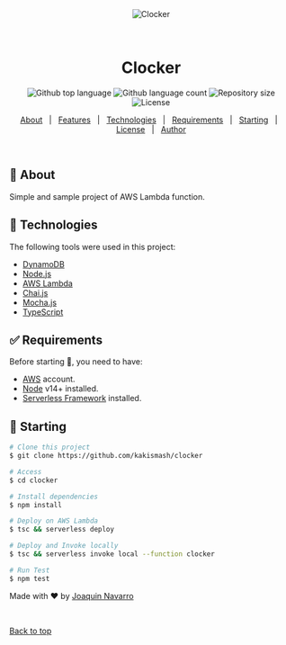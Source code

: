 <div align="center" id="top"> 
  <img src="./.github/app.gif" alt="Clocker" />

  &#xa0;

  <!-- <a href="https://clocker.netlify.app">Demo</a> -->
</div>

<h1 align="center">Clocker</h1>

<p align="center">
  <img alt="Github top language" src="https://img.shields.io/github/languages/top/kakismash/clocker?color=56BEB8">

  <img alt="Github language count" src="https://img.shields.io/github/languages/count/kakismash/clocker?color=56BEB8">

  <img alt="Repository size" src="https://img.shields.io/github/repo-size/kakismash/clocker?color=56BEB8">

  <img alt="License" src="https://img.shields.io/github/license/kakismash/clocker?color=56BEB8">

  <!-- <img alt="Github issues" src="https://img.shields.io/github/issues/{{YOUR_GITHUB_USERNAME}}/clocker?color=56BEB8" /> -->

  <!-- <img alt="Github forks" src="https://img.shields.io/github/forks/{{YOUR_GITHUB_USERNAME}}/clocker?color=56BEB8" /> -->

  <!-- <img alt="Github stars" src="https://img.shields.io/github/stars/{{YOUR_GITHUB_USERNAME}}/clocker?color=56BEB8" /> -->
</p>

<!-- Status -->

<!-- <h4 align="center"> 
	🚧  Clocker 🚀 Under construction...  🚧
</h4> 

<hr> -->

<p align="center">
  <a href="#dart-about">About</a> &#xa0; | &#xa0; 
  <a href="#sparkles-features">Features</a> &#xa0; | &#xa0;
  <a href="#rocket-technologies">Technologies</a> &#xa0; | &#xa0;
  <a href="#white_check_mark-requirements">Requirements</a> &#xa0; | &#xa0;
  <a href="#checkered_flag-starting">Starting</a> &#xa0; | &#xa0;
  <a href="#memo-license">License</a> &#xa0; | &#xa0;
  <a href="https://github.com/{{YOUR_GITHUB_USERNAME}}" target="_blank">Author</a>
</p>

<br>

## :dart: About ##

Simple and sample project of AWS Lambda function.

## :rocket: Technologies ##

The following tools were used in this project:

- [DynamoDB](https://docs.aws.amazon.com/index.html?nc2=h_ql_doc_do)
- [Node.js](https://nodejs.org/en/)
- [AWS Lambda](https://aws.amazon.com/lambda/)
- [Chai.js](https://www.chaijs.com/)
- [Mocha.js](https://mochajs.org/api/mocha.js.html)
- [TypeScript](https://www.typescriptlang.org/)

## :white_check_mark: Requirements ##

Before starting :checkered_flag:, you need to have:

- [AWS](https://aws.amazon.com/account/) account.
- [Node](https://nodejs.org/en/) v14+ installed.
- [Serverless Framework](https://www.serverless.com/) installed.

## :checkered_flag: Starting ##

```bash
# Clone this project
$ git clone https://github.com/kakismash/clocker

# Access
$ cd clocker

# Install dependencies
$ npm install

# Deploy on AWS Lambda
$ tsc && serverless deploy

# Deploy and Invoke locally
$ tsc && serverless invoke local --function clocker

# Run Test
$ npm test
```

Made with :heart: by <a href="https://github.com/kakismash" target="_blank">Joaquin Navarro</a>

&#xa0;

<a href="#top">Back to top</a>
